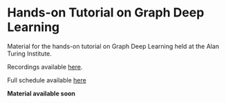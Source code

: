 # Hands-on Tutorial on Graph Deep Learning
Material for the hands-on tutorial on Graph Deep Learning held at the Alan Turing Institute.

Recordings available [here](https://www.youtube.com/channel/UCetvKhuAbnuU1tidgCz9g0g/videos).

Full schedule available [here](https://sites.google.com/site/boumedienehamzi/machine-learning-and-dynamical-systems-seminar)

**Material available soon**
